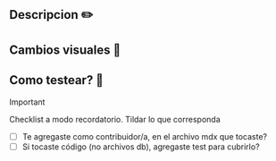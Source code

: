 <!-- Muchas gracias por tu tiempo ✨ y por contribuir a RecursosTech ♥️ -->
<!-- Noe @vamoacodear --->

## Descripcion ✏️
<!-- Por favor, explicá brevemente de que trata este PR -->

## Cambios visuales 🎨
<!-- Si hiciste un cambio visual, por favor subí capturas marcando los cambios así sabemos qué verificar -->

<!-- OPCIONAL -->
## Como testear? 🐛
<!-- Si es algo muy especifico que no se cubre con la ejecución de los test, por favor, contanos como testear el cambio. -->

> [!IMPORTANT]
> Checklist a modo recordatorio. Tildar lo que corresponda

- [ ] Te agregaste como contribuidor/a, en el archivo mdx que tocaste?
- [ ] Si tocaste código (no archivos db), agregaste test para cubrirlo?